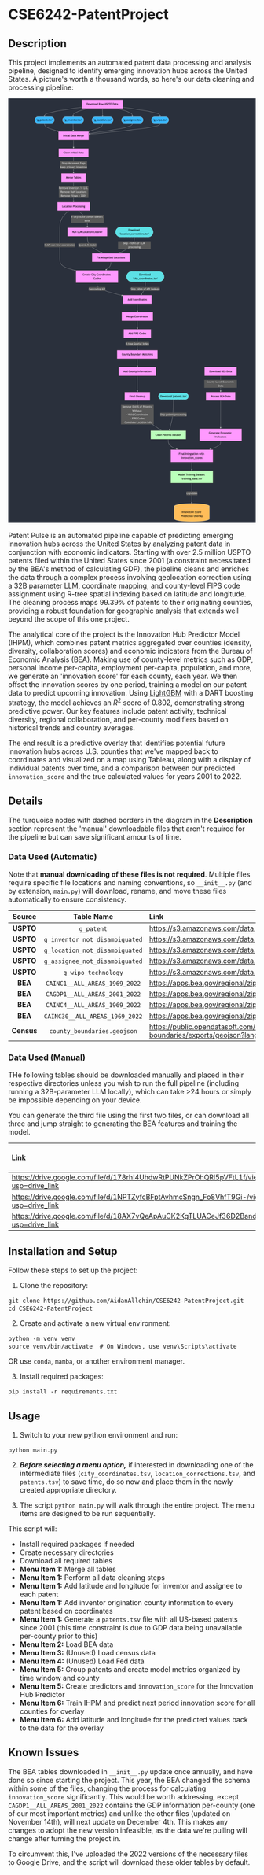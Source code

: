 # CSE6242-PatentProject

## Description

This project implements an automated patent data processing and analysis pipeline, designed to identify emerging innovation hubs across the United States. A picture's worth a thousand words, so here's our data cleaning and processing pipeline:

![Patent Data Processing Pipeline](images/model_flow_diagram.png)

Patent Pulse is an automated pipeline capable of predicting emerging innovation hubs across the United States by analyzing patent data in conjunction with economic indicators. Starting with over 2.5 million USPTO patents filed within the United States since 2001 (a constraint necessitated by the BEA's method of calculating GDP), the pipeline cleans and enriches the data through a complex process involving geolocation correction using a 32B parameter LLM, coordinate mapping, and county-level FIPS code assignment using R-tree spatial indexing based on latitude and longitude. The cleaning process maps 99.39% of patents to their originating counties, providing a robust foundation for geographic analysis that extends well beyond the scope of this one project.

The analytical core of the project is the Innovation Hub Predictor Model (IHPM), which combines patent metrics aggregated over counties (density, diversity, collaboration scores) and economic indicators from the Bureau of Economic Analysis (BEA). Making use of county-level metrics such as GDP, personal income per-capita, employment per-capita, population, and more, we generate an 'innovation score' for each county, each year. We then offset the innovation scores by one period, training a model on our patent data to predict upcoming innovation. Using [LightGBM](https://www.geeksforgeeks.org/lightgbm-light-gradient-boosting-machine/) with a DART boosting strategy, the model achieves an $R^2$ score of 0.802, demonstrating strong predictive power. Our key features include patent activity, technical diversity, regional collaboration, and per-county modifiers based on historical trends and country averages.

The end result is a predictive overlay that identifies potential future innovation hubs across U.S. counties that we've mapped back to coordinates and visualized on a map using Tableau, along with a display of individual patents over time, and a comparison between our predicted `innovation_score` and the true calculated values for years 2001 to 2022.

## Details

The turquoise nodes with dashed borders in the diagram in the **Description** section represent the 'manual' downloadable files that aren't required for the pipeline but can save significant amounts of time.

</details>

### Data Used (Automatic)

Note that **manual downloading of these files is not required**. Multiple files require specific file locations and naming conventions, so `__init__.py` (and by extension, `main.py`) will download, rename, and move these files automatically to ensure consistency.

|   Source   |           Table Name           | Link                                                                                                                                       |
| :--------: | :----------------------------: | :----------------------------------------------------------------------------------------------------------------------------------------- |
| **USPTO**  |           `g_patent`           | https://s3.amazonaws.com/data.patentsview.org/download/g_patent.tsv.zip                                                                    |
| **USPTO**  | `g_inventor_not_disambiguated` | https://s3.amazonaws.com/data.patentsview.org/download/g_inventor_not_disambiguated.tsv.zip                                                |
| **USPTO**  | `g_location_not_disambiguated` | https://s3.amazonaws.com/data.patentsview.org/download/g_location_not_disambiguated.tsv.zip                                                |
| **USPTO**  | `g_assignee_not_disambiguated` | https://s3.amazonaws.com/data.patentsview.org/download/g_assignee_not_disambiguated.tsv.zip                                                |
| **USPTO**  |      `g_wipo_technology`       | https://s3.amazonaws.com/data.patentsview.org/download/g_wipo_technology.tsv.zip                                                           |
|  **BEA**   | `CAINC1__ALL_AREAS_1969_2022`  | https://apps.bea.gov/regional/zip/CAINC1.zip                                                                                               |
|  **BEA**   | `CAGDP1__ALL_AREAS_2001_2022`  | https://apps.bea.gov/regional/zip/CAGDP1.zip                                                                                               |
|  **BEA**   | `CAINC4__ALL_AREAS_1969_2022`  | https://apps.bea.gov/regional/zip/CAINC4.zip                                                                                               |
|  **BEA**   | `CAINC30__ALL_AREAS_1969_2022` | https://apps.bea.gov/regional/zip/CAINC30.zip                                                                                              |
| **Census** |  `county_boundaries.geojson`   | https://public.opendatasoft.com/api/explore/v2.1/catalog/datasets/us-county-boundaries/exports/geojson?lang=en&timezone=America%2FNew_York |

### Data Used (Manual)

THe following tables should be downloaded manually and placed in their respective directories unless you wish to run the full pipeline (including running a 32B-parameter LLM locally), which can take >24 hours or simply be impossible depending on your device.

You can generate the third file using the first two files, or can download all three and jump straight to generating the BEA features and training the model.

| **Link**                                                                              | **File Location**                         | **Size (MB)** | **Time to Generate (hr)** | **Requires LLM** |
| :------------------------------------------------------------------------------------ | :---------------------------------------- | :-----------: | :-----------------------: | :--------------: |
| https://drive.google.com/file/d/178rhI4UhdwRtPUNkZPrOhQRl5pVFtL1f/view?usp=drive_link | `CSE6242-PatentProject/data/geolocation/` |      1.4      |             6             |        n         |
| https://drive.google.com/file/d/1NPTZyfcBFptAvhmcSngn_Fo8VhfT9Gi-/view?usp=drive_link | `CSE6242-PatentProject/data/geolocation/` |      0.8      |            10             |        y         |
| https://drive.google.com/file/d/18AX7vQeApAuCK2KgTLUACeJf36D2Band/view?usp=drive_link | `CSE6242-PatentProject/data/`             |     913.6     |            0.4            |        n         |

## Installation and Setup

Follow these steps to set up the project:

1. Clone the repository:

```
git clone https://github.com/AidanAllchin/CSE6242-PatentProject.git
cd CSE6242-PatentProject
```

2. Create and activate a new virtual environment:

```
python -m venv venv
source venv/bin/activate  # On Windows, use venv\Scripts\activate
```

OR use `conda`, `mamba`, or another environment manager.

3. Install required packages:

```
pip install -r requirements.txt
```

## Usage

1. Switch to your new python environment and run:

```
python main.py
```

2. **_Before selecting a menu option,_** if interested in downloading one of the intermediate files (`city_coordinates.tsv`, `location_corrections.tsv`, and `patents.tsv`) to save time, do so now and place them in the newly created appropriate directory.

3. The script `python main.py` will walk through the entire project. The menu items are designed to be run sequentially.

This script will:

- Install required packages if needed
- Create necessary directories
- Download all required tables
- **Menu Item 1:** Merge all tables
- **Menu Item 1:** Perform all data cleaning steps
- **Menu Item 1:** Add latitude and longitude for inventor and assignee to each patent
- **Menu Item 1:** Add inventor origination county information to every patent based on coordinates
- **Menu Item 1:** Generate a `patents.tsv` file with all US-based patents since 2001 (this time constraint is due to GDP data being unavailable per-county prior to this)
- **Menu Item 2:** Load BEA data
- **Menu Item 3:** (Unused) Load census data
- **Menu Item 4:** (Unused) Load Fed data
- **Menu Item 5:** Group patents and create model metrics organized by time window and county
- **Menu Item 5:** Create predictors and `innovation_score` for the Innovation Hub Predictor
- **Menu Item 6:** Train IHPM and predict next period innovation score for all counties for overlay
- **Menu Item 6:** Add latitude and longitude for the predicted values back to the data for the overlay

## Known Issues

The BEA tables downloaded in `__init__.py` update once annually, and have done so since starting the project. This year, the BEA changed the schema within some of the files, changing the process for calculating `innovation_score` significantly. This would be worth addressing, except `CAGDP1__ALL_AREAS_2001_2022` contains the GDP information per-county (one of our most important metrics) and unlike the other files (updated on November 14th), will next update on December 4th. This makes any changes to adopt the new version infeasible, as the data we're pulling will change after turning the project in.

To circumvent this, I've uploaded the 2022 versions of the necessary files to Google Drive, and the script will download these older tables by default.
